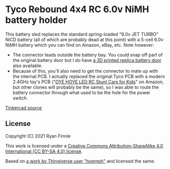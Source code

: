 # Tyco Rebound 4x4 RC 6.0v NiMH battery holder

This battery sled replaces the standard spring-loaded "6.0v JET TURBO" NiCD battery (all of which are probably dead at this point) with a 5-cell 6.0v NiMH battery which you can find on Amazon, eBay, etc. Note however:

  - The connector leads outside the battery bay. You could snap off part of the original battery door but I do have [a 3D printed replica battery door](https://www.thingiverse.com/thing:4830268) also available.
  - Because of this, you'll also need to get the connector to mate up with the internal PCB. I actually replaced the original Tyco PCB with a modern 2.4GHz toy's PCB ("[OYE HOYE LED RC Stunt Cars for Kids](https://www.amazon.com/gp/product/B07WBYL8XL)" on Amazon, but other clones will probably be the same), so I was able to route the battery connector through what used to be the hole for the power switch.

[Tinkercad source](https://www.tinkercad.com/things/4la1YBtw6Vw-tyco-rebound-battery-holder)

## License

Copyright (C) 2021 Ryan Finnie

This work is licensed under a [Creative Commons Attribution-ShareAlike 4.0 International (CC BY-SA 4.0) license](https://creativecommons.org/licenses/by-sa/4.0/).

Based on [a work by Thingiverse user "hoemph"](https://www.thingiverse.com/thing:3164630) and licensed the same.
